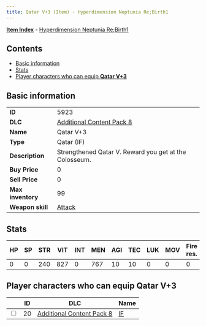 ```yaml
---
title: Qatar V+3 (Item) - Hyperdimension Neptunia Re;Birth1
---
```


[**Item Index**](/neptunia/rb1/item/index.html) - [Hyperdimension Neptunia Re;Birth1](/neptunia/rb1)

## Contents

- [Basic information](#basic-information)
- [Stats](#stats)
- [Player characters who can equip **Qatar V+3**](#player-characters-who-can-equip-qatar-v-3)
## Basic information

|   |   |
| -- | -- |
| **ID** | 5923 |
| **DLC** | [Additional Content Pack 8](/neptunia/rb1/dlc/17-pack8.html) |
| **Name** | Qatar V+3 |
| **Type** | Qatar (IF) |
| **Description** | Strengthened Qatar V. Reward you get at the Colosseum. |
| **Buy Price** | 0 |
| **Sell Price** | 0 |
| **Max inventory** | 99 |
| **Weapon skill** | [Attack](/neptunia/rb1/skill/17-3201-attack.html) |


## Stats

| HP | SP | STR | VIT | INT | MEN | AGI | TEC | LUK | MOV | Fire res. | Ice res. | Wind res. | Lightning res. |
| -- | -- | --- | --- | --- | --- | --- | --- | --- | --- | --------- | -------- | --------- | -------------- |
| 0 | 0 | 240 | 827 | 0 | 767 | 10 | 10 | 0 | 0 | 0 | 0 | 0 | 0 |


## Player characters who can equip **Qatar V+3**

|    | ID | DLC | Name |
| -- | -- | --- | ---- |
| <input type="checkbox" id="rb1-player-17-20" class="trackbox" /> | 20 | [Additional Content Pack 8](/neptunia/rb1/dlc/17-pack8.html) | [IF](/neptunia/rb1/player/17-20-if.html) |
